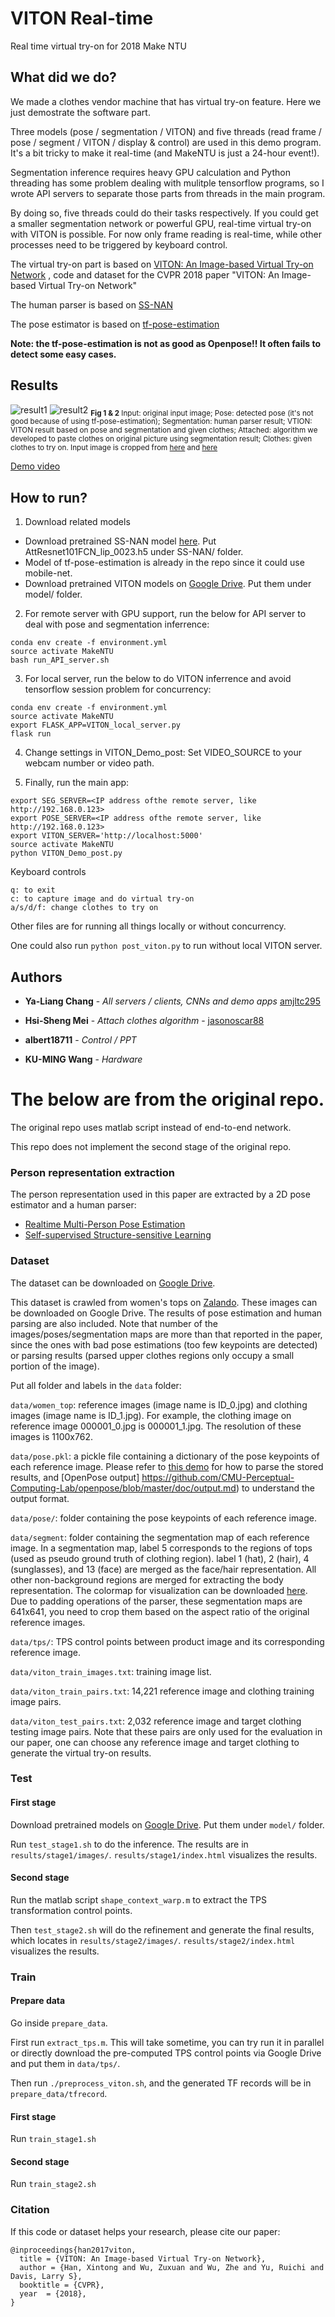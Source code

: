 # VITON Real-time

Real time virtual try-on for 2018 Make NTU

## What did we do?

We made a clothes vendor machine that has virtual try-on feature. Here we just demostrate the software part.

Three models (pose / segmentation / VITON) and five threads (read frame / pose / segment / VITON / display & control) are used in this demo program. It's a bit tricky to make it real-time (and MakeNTU is just a 24-hour event!).

Segmentation inference requires heavy GPU calculation and Python threading has some problem dealing with mulitple tensorflow programs, so I wrote API servers to separate those parts from threads in the main program.

By doing so, five threads could do their tasks respectively. If you could get a smaller segmentation network or powerful GPU, real-time virtual try-on with VITON is possible. For now only frame reading is real-time, while other processes need to be triggered by keyboard control. 

The virtual try-on part is based on [VITON: An Image-based Virtual Try-on Network](https://github.com/xthan/VITON)
, code and dataset for the CVPR 2018 paper "VITON: An Image-based Virtual Try-on Network"

The human parser is based on [SS-NAN](https://github.com/llltttppp/SS-NAN)

The pose estimator is based on [tf-pose-estimation](https://github.com/ildoonet/tf-pose-estimation)

**Note: the tf-pose-estimation is not as good as Openpose!! It often fails to detect some easy cases.**

## Results

![result1](images/result1.png)
![result2](images/result2.png)
<sub>**Fig 1 & 2** 
Input: original input image; 
Pose: detected pose (it's not good because of using tf-pose-estimation); 
Segmentation: human parser result; 
VTION: VITON result based on pose and segmentation and given clothes; 
Attached: algorithm we developed to paste clothes on original picture using segmentation result; 
Clothes: given clothes to try on.
Input image is cropped from [here](https://www.facebook.com/139558289414447/photos/a.153087201394889.28055.139558289414447/1129802803723319/?type=1&theater) and [here](https://www.youtube.com/watch?v=b4mzZaEliZU&feature=youtu.be)</sub>

[Demo video](https://youtu.be/21y2Ly9FVl0)


## How to run?

1. Download related models
* Download pretrained SS-NAN model [here](https://pan.baidu.com/s/1nvMMl0P). Put AttResnet101FCN_lip_0023.h5 under SS-NAN/ folder.
* Model of tf-pose-estimation is already in the repo since it could use mobile-net.
* Download pretrained VITON models on [Google Drive](https://drive.google.com/drive/folders/1qFU4KmvnEr4CwEFXQZS_6Ebw5dPJAE21). Put them under model/ folder.

2. For remote server with GPU support, run the below for API server to deal with pose and segmentation inferrence:
```
conda env create -f environment.yml
source activate MakeNTU
bash run_API_server.sh
```

3. For local server, run the below to do VITON inferrence and avoid tensorflow session problem for concurrency:
```
conda env create -f environment.yml
source activate MakeNTU
export FLASK_APP=VITON_local_server.py
flask run
```

4. Change settings in VITON_Demo_post:
Set VIDEO_SOURCE to your webcam number or video path.

5. Finally, run the main app:
```
export SEG_SERVER=<IP address ofthe remote server, like http://192.168.0.123>
export POSE_SERVER=<IP address ofthe remote server, like http://192.168.0.123>
export VITON_SERVER='http://localhost:5000'
source activate MakeNTU
python VITON_Demo_post.py
```
Keyboard controls
```
q: to exit
c: to capture image and do virtual try-on
a/s/d/f: change clothes to try on
```

Other files are for running all things locally or without concurrency.

One could also run ```python post_viton.py``` to run without local VITON server.

## Authors

* **Ya-Liang Chang** - *All servers / clients, CNNs and demo apps*  [amjltc295](https://github.com/amjltc295)

* **Hsi-Sheng Mei** - *Attach clothes algorithm* - [jasonoscar88](https://github.com/jasonoscar88)

* **albert18711** - *Control / PPT*

* **KU-MING Wang** - *Hardware*

# The below are from the original repo.

The original repo uses matlab script instead of end-to-end network.

This repo does not implement the second stage of the original repo.

### Person representation extraction
The person representation used in this paper are extracted by a 2D pose estimator and a human parser:
* [Realtime Multi-Person Pose Estimation](https://github.com/ZheC/Realtime_Multi-Person_Pose_Estimation)
* [Self-supervised Structure-sensitive Learning](https://github.com/Engineering-Course/LIP_SSL)

### Dataset

The dataset can be downloaded on [Google Drive](https://drive.google.com/drive/folders/1-RIcmjQKTqsf3PZsoHT4hivNngx_3386?usp=sharing).

This dataset is crawled from women's tops on [Zalando](https://www.zalando.co.uk/womens-clothing-tops/). These images can be downloaded on Google Drive. The results of pose estimation and human parsing are also included. Note that number of the images/poses/segmentation maps are more than that reported in the paper, since the ones with bad pose estimations (too few keypoints are detected) or parsing results (parsed upper clothes regions only occupy a small portion of the image).

Put all folder and labels in the ```data``` folder:

```data/women_top```: reference images (image name is ID_0.jpg) and clothing images (image name is ID_1.jpg). For example, the clothing image on reference image 000001_0.jpg is 000001_1.jpg. The resolution of these images is 1100x762.

```data/pose.pkl```: a pickle file containing a dictionary of the pose keypoints of each reference image. Please refer to [this demo](https://github.com/ZheC/Realtime_Multi-Person_Pose_Estimation/blob/master/testing/python/demo.ipynb) for how to parse the stored results, and [OpenPose output] https://github.com/CMU-Perceptual-Computing-Lab/openpose/blob/master/doc/output.md) to understand the output format.

```data/pose/```: folder containing the pose keypoints of each reference image.

```data/segment```: folder containing the segmentation map of each reference image. In a segmentation map, label 5 corresponds to the regions of tops (used as pseudo ground truth of clothing region). label 1 (hat), 2 (hair), 4 (sunglasses), and 13 (face) are merged as the face/hair representation. All other non-background regions are merged for extracting the body representation. The colormap for visualization can be downloaded [here](https://github.com/Engineering-Course/LIP_SSL/blob/master/human_colormap.mat). Due to padding operations of the parser, these segmentation maps are 641x641, you need to crop them based on the aspect ratio of the original reference images.

```data/tps/```: TPS control points between product image and its corresponding reference image.

```data/viton_train_images.txt```: training image list.

```data/viton_train_pairs.txt```: 14,221 reference image and clothing training image pairs.

```data/viton_test_pairs.txt```: 2,032 reference image and target clothing testing image pairs. Note that these pairs are only used for the evaluation in our paper, one can choose any reference image and target clothing to generate the virtual try-on results.

### Test

#### First stage
Download pretrained models on [Google Drive](https://drive.google.com/drive/folders/1qFU4KmvnEr4CwEFXQZS_6Ebw5dPJAE21?usp=sharing). Put them under ```model/``` folder.

Run ```test_stage1.sh``` to do the inference.
The results are in ```results/stage1/images/```. ```results/stage1/index.html``` visualizes the results.

#### Second stage

Run the matlab script ```shape_context_warp.m``` to extract the TPS transformation control points.

Then ```test_stage2.sh``` will do the refinement and generate the final results, which locates in ```results/stage2/images/```. ```results/stage2/index.html``` visualizes the results.


### Train

#### Prepare data
Go inside ```prepare_data```. 

First run ```extract_tps.m```. This will take sometime, you can try run it in parallel or directly download the pre-computed TPS control points via Google Drive and put them in ```data/tps/```.

Then run ```./preprocess_viton.sh```, and the generated TF records will be in ```prepare_data/tfrecord```.


#### First stage
Run ```train_stage1.sh```

#### Second stage
Run ```train_stage2.sh```


<!---
### Todo list
- [x] Code of testing the first stage.
- [x] Data preparation code.
- [x] Code of training the first stage.
- [x] Shape context matching and warping.
- [x] Code of testing the second stage.
- [x] Code of training the second stage.
-->

### Citation

If this code or dataset helps your research, please cite our paper:


    @inproceedings{han2017viton,
      title = {VITON: An Image-based Virtual Try-on Network},
      author = {Han, Xintong and Wu, Zuxuan and Wu, Zhe and Yu, Ruichi and Davis, Larry S},
      booktitle = {CVPR},
      year  = {2018},
    }
